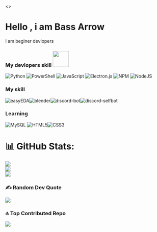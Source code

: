 <>

<h1>Hello , i am Bass Arrow</h1>
I am beginer devlopers </h2>

### My devlopers skill <img src="https://media2.giphy.com/media/ua7vVw9awZKWwLSYpW/giphy.gif" heith="20" width="50">

![Python](https://img.shields.io/badge/python-3670A0?style=flat-square&logo=python&logoColor=ffdd54) ![PowerShell](https://img.shields.io/badge/PowerShell-%235391FE.svg?style=flat-square&logo=powershell&logoColor=white) ![JavaScript](https://img.shields.io/badge/javascript-%23323330.svg?style=flat-square&logo=javascript&logoColor=%23F7DF1E) ![Electron.js](https://img.shields.io/badge/Electron-191970?style=flat-square&logo=Electron&logoColor=white) ![NPM](https://img.shields.io/badge/NPM-%23CB3837.svg?style=flat-square&logo=npm&logoColor=white) ![NodeJS](https://img.shields.io/badge/node.js-6DA55F?style=flat-square&logo=node.js&logoColor=white)

### My skill 
![easyEDA](https://img.shields.io/badge/easyEDA-3670A0?style=flat-square&logo=easyEDA&logoColor=33b5ff)![blender](https://img.shields.io/badge/blender-ffffff?style=flat-square&logo=blender&logoColor=dd844e)![discord-bot](https://img.shields.io/badge/bot-b5d6fa?style=flat-square&logo=discord&logoColor=589ee9)![discord-selfbot](https://img.shields.io/badge/selfbot-3670A0?style=flat-square&logo=discord&logoColor=33b5ff)






### Learning
 ![MySQL](https://img.shields.io/badge/mysql-4479A1.svg?style=flat-square&logo=mysql&logoColor=white) ![HTML5](https://img.shields.io/badge/html5-%23E34F26.svg?style=flat-square&logo=html5&logoColor=white)![CSS3](https://img.shields.io/badge/css3-%231572B6.svg?style=flat-square&logo=css3&logoColor=white)

# 📊 GitHub Stats:
![](https://github-readme-stats.vercel.app/api?username=bassarrow&theme=dark&hide_border=false&include_all_commits=true&count_private=true)<br/>
![](https://github-readme-streak-stats.herokuapp.com/?user=bassarrow&theme=dark&hide_border=false)<br/>
![](https://github-readme-stats.vercel.app/api/top-langs/?username=bassarrow&theme=dark&hide_border=false&include_all_commits=true&count_private=true&layout=compact)

### ✍️ Random Dev Quote
![](https://quotes-github-readme.vercel.app/api?type=horizontal&theme=radical)

### 🔝 Top Contributed Repo
![](https://github-contributor-stats.vercel.app/api?username=bassarrow&limit=5&theme=dark&combine_all_yearly_contributions=true)





